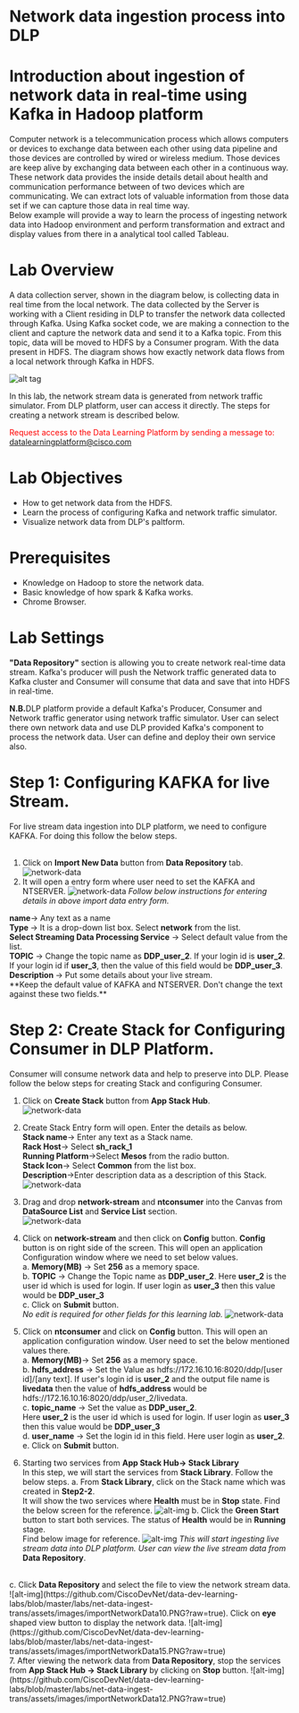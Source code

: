 # Network data ingestion process into DLP


# **Introduction about ingestion of network data in real-time using Kafka in Hadoop platform**

Computer network is a telecommunication process which allows computers or devices to exchange data between each other using data pipeline and those devices are controlled by wired or wireless medium. Those devices are keep alive by exchanging data between each other in a continuous way. 
</br>
These network data provides the inside details detail about health and communication performance between of two devices which are communicating. We can extract lots of valuable information from those data set if we can capture those data in real time way. 
</br>
Below example will provide a way to learn the process of ingesting network data into Hadoop environment and perform transformation and extract and display values from there in a analytical tool called Tableau.
# **Lab Overview**

A data collection server, shown in the diagram below, is collecting data in real time from the local network. The data collected by the Server is working with a Client residing in DLP to transfer the network data collected through Kafka. Using Kafka socket code, we are making a connection to the client and capture the network data and send it to a Kafka topic. From this topic, data will be moved to HDFS by a Consumer program. With the data present in HDFS. The diagram shows how exactly network data flows from a local network through Kafka in HDFS. 

![alt tag](https://github.com/CiscoDevNet/data-dev-learning-labs/blob/master/labs/net-data-ingest-trans/assets/images/flow1.png?raw=true)

In this lab, the network stream data is generated from network traffic simulator. From DLP platform, user can access it directly. The steps for creating a network stream is described below. 

<font color='red'>Request access to the Data Learning Platform by sending a message to:</font> [datalearningplatform@cisco.com](mailto:datalearningplatform@cisco.com)

# Lab Objectives

*	How to get network data from the HDFS. 
*	Learn the process of configuring Kafka and network traffic simulator.
* Visualize network data from DLP's paltform.

# Prerequisites

*	Knowledge on Hadoop to store the network data.
*	Basic knowledge of how spark & Kafka works.
*	Chrome Browser.

# Lab Settings

<b>"Data Repository"</b> section is allowing you to create network real-time data stream. Kafka's producer will push the Network traffic generated data to Kafka cluster and Consumer will consume that data and save that into HDFS in real-time.

<b>N.B.</b>DLP platform provide a default Kafka's Producer, Consumer and Network traffic generator using network traffic simulator. User can select there own network data and use DLP provided Kafka's component to process the network data. User can define and deploy their own service also. 
</br>
# Step 1: Configuring KAFKA for live Stream. </br>
For live stream data ingestion into DLP platform, we need to configure KAFKA. For doing this follow the below steps. </br>
</br>
1. Click on <b>Import New Data</b> button from <b>Data Repository</b> tab.
![network-data](https://github.com/CiscoDevNet/data-dev-learning-labs/blob/master/labs/net-data-ingest-trans/assets/images/importNetworkData.PNG?raw=true)
2. It will open a entry form where user need to set the KAFKA and NTSERVER. 
![network-data](https://github.com/CiscoDevNet/data-dev-learning-labs/blob/master/labs/net-data-ingest-trans/assets/images/importNetworkData2.PNG?raw=true)
*Follow below instructions for entering details in above import data entry form.*
<b> 
name</b>-> Any text as a name </br>
<b>Type </b>-> It is a drop-down list box. Select <b>network</b> from the list. </br>
<b>Select Streaming Data Processing Service</b> -> Select default value from the list. </br>
<b>TOPIC</b> -> Change the topic name as <b>DDP_user_2</b>. If your login id is <b>user_2</b>. If your login id if <b>user_3</b>, then the value of this field would be <b>DDP_user_3</b>. </br>
<b>Description </b> -> Put some details about your live stream. </br>
**Keep the default value of KAFKA and NTSERVER. Don't change the text against these two fields.**

# Step 2: Create Stack for Configuring Consumer in DLP Platform. </br>
Consumer will consume network data and help to preserve into DLP. Please follow the below steps for creating Stack and configuring Consumer.
1. Click on <b>Create Stack</b> button from <b>App Stack Hub</b>. </br>
![network-data](https://github.com/CiscoDevNet/data-dev-learning-labs/blob/master/labs/net-data-ingest-trans/assets/images/importNetworkData4.PNG?raw=true)
2. Create Stack Entry form will open. Enter the details as below. </br>
<b>Stack name</b>-> Enter any text as a Stack name.</br>
<b>Rack Host</b>-> Select <b>sh_rack_1</b> </br>
<b>Running Platform</b>->Select <b>Mesos</b> from the radio button. </br>
<b>Stack Icon</b>-> Select <b>Common</b> from the list box. </br>
<b>Description</b>->Enter description data as a description of this Stack. </br>
![network-data](https://github.com/CiscoDevNet/data-dev-learning-labs/blob/master/labs/net-data-ingest-trans/assets/images/importNetworkData5.PNG?raw=true)
3. Drag and drop <b>network-stream</b> and <b>ntconsumer</b> into the Canvas from <b>DataSource List</b> and <b>Service List</b> section. </br>
![network-data](https://github.com/CiscoDevNet/data-dev-learning-labs/blob/master/labs/net-data-ingest-trans/assets/images/importNetworkData6.PNG?raw=true)
4. Click on <b>network-stream</b> and then click on <b>Config</b> button. <b>Config</b> button is on right side of the screen. This will open an application Configuration window where we need to set below values. </br>
a. <b>Memory(MB)</b> -> Set <b>256</b> as a memory space. </br>
b. <b>TOPIC</b> -> Change the Topic name as <b>DDP_user_2</b>. Here <b>user_2</b> is the user id which is used for login. If user login as <b>user_3</b> then this value would be <b>DDP_user_3</b> </br>
c. Click on <b>Submit</b> button.  </br>
*No edit is required for other fields for this learning lab.*
![network-data](https://github.com/CiscoDevNet/data-dev-learning-labs/blob/master/labs/net-data-ingest-trans/assets/images/importNetworkData13.PNG?raw=true)
5. Click on <b>ntconsumer</b> and click on <b>Config</b> button. This will open an application configuration window. User need to set the below mentioned values there. </br>
a. <b>Memory(MB)</b>-> Set <b>256</b> as a memory space. </br>
b. <b>hdfs_address</b> -> Set the Value as hdfs://172.16.10.16:8020/ddp/[user id]/[any text]. If user's login id is <b>user_2</b> and the output file name is <b>livedata</b> then the value of <b>hdfs_address</b> would be hdfs://172.16.10.16:8020/ddp/user_2/livedata.</br>
c. <b>topic_name</b> -> Set the value as <b>DDP_user_2</b>. </br> Here <b>user_2</b> is the user id which is used for login. If user login as <b>user_3</b> then this value would be <b>DDP_user_3</b> </br>
d. <b>user_name</b> -> Set the login id in this field. Here user login as <b>user_2</b>. </br>
e. Click on <b>Submit</b> button. </br>

6. Starting two services from <b>App Stack Hub-> Stack Library</b> </br>
In this step, we will start the services from <b>Stack Library</b>. Follow the below steps.
a. From <b>Stack Library</b>, click on the Stack name which was created in <b>Step2-2</b>. </br>
It will show the two services where <b>Health</b> must be in <b>Stop</b> state. Find the below screen for the reference.
![alt-img](https://github.com/CiscoDevNet/data-dev-learning-labs/blob/master/labs/net-data-ingest-trans/assets/images/importNetworkData8.PNG?raw=true)
b. Click the <b>Green Start</b> button to start both services. The status of <b>Health</b> would be in <b>Running</b> stage.</br> Find below image for reference. 
![alt-img](https://github.com/CiscoDevNet/data-dev-learning-labs/blob/master/labs/net-data-ingest-trans/assets/images/importNetworkData14.png?raw=true)
*This will start ingesting live stream data into DLP platform. User can view the live stream data from* <b>Data Repository</b>.
</br>
c. Click <b>Data Repository</b> and select the file to view the network stream data. 
![alt-img](https://github.com/CiscoDevNet/data-dev-learning-labs/blob/master/labs/net-data-ingest-trans/assets/images/importNetworkData10.PNG?raw=true).
Click on <b>eye</b> shaped view button to display the network data.
![alt-img](https://github.com/CiscoDevNet/data-dev-learning-labs/blob/master/labs/net-data-ingest-trans/assets/images/importNetworkData15.PNG?raw=true)
</br>
7. After viewing the network data from <b>Data Repository</b>, stop the services from <b>App Stack Hub -> Stack Library</b> by clicking on <b>Stop</b> button. 
![alt-img](https://github.com/CiscoDevNet/data-dev-learning-labs/blob/master/labs/net-data-ingest-trans/assets/images/importNetworkData12.PNG?raw=true)
